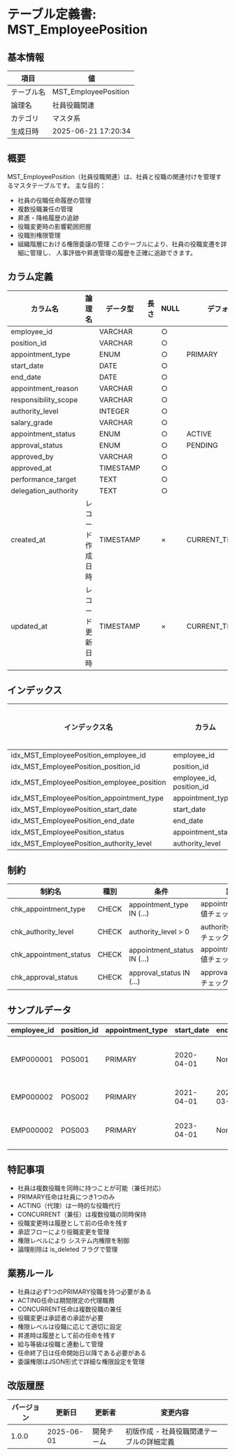 # テーブル定義書: MST_EmployeePosition

## 基本情報

| 項目 | 値 |
|------|-----|
| テーブル名 | MST_EmployeePosition |
| 論理名 | 社員役職関連 |
| カテゴリ | マスタ系 |
| 生成日時 | 2025-06-21 17:20:34 |

## 概要

MST_EmployeePosition（社員役職関連）は、社員と役職の関連付けを管理するマスタテーブルです。
主な目的：
- 社員の役職任命履歴の管理
- 複数役職兼任の管理
- 昇進・降格履歴の追跡
- 役職変更時の影響範囲把握
- 役職別権限管理
- 組織階層における権限委譲の管理
このテーブルにより、社員の役職変遷を詳細に管理し、
人事評価や昇進管理の履歴を正確に追跡できます。


## カラム定義

| カラム名 | 論理名 | データ型 | 長さ | NULL | デフォルト | 説明 |
|----------|--------|----------|------|------|------------|------|
| employee_id |  | VARCHAR |  | ○ |  |  |
| position_id |  | VARCHAR |  | ○ |  |  |
| appointment_type |  | ENUM |  | ○ | PRIMARY |  |
| start_date |  | DATE |  | ○ |  |  |
| end_date |  | DATE |  | ○ |  |  |
| appointment_reason |  | VARCHAR |  | ○ |  |  |
| responsibility_scope |  | VARCHAR |  | ○ |  |  |
| authority_level |  | INTEGER |  | ○ |  |  |
| salary_grade |  | VARCHAR |  | ○ |  |  |
| appointment_status |  | ENUM |  | ○ | ACTIVE |  |
| approval_status |  | ENUM |  | ○ | PENDING |  |
| approved_by |  | VARCHAR |  | ○ |  |  |
| approved_at |  | TIMESTAMP |  | ○ |  |  |
| performance_target |  | TEXT |  | ○ |  |  |
| delegation_authority |  | TEXT |  | ○ |  |  |
| created_at | レコード作成日時 | TIMESTAMP |  | × | CURRENT_TIMESTAMP | レコード作成日時 |
| updated_at | レコード更新日時 | TIMESTAMP |  | × | CURRENT_TIMESTAMP | レコード更新日時 |

## インデックス

| インデックス名 | カラム | ユニーク | 説明 |
|----------------|--------|----------|------|
| idx_MST_EmployeePosition_employee_id | employee_id | × |  |
| idx_MST_EmployeePosition_position_id | position_id | × |  |
| idx_MST_EmployeePosition_employee_position | employee_id, position_id | × |  |
| idx_MST_EmployeePosition_appointment_type | appointment_type | × |  |
| idx_MST_EmployeePosition_start_date | start_date | × |  |
| idx_MST_EmployeePosition_end_date | end_date | × |  |
| idx_MST_EmployeePosition_status | appointment_status | × |  |
| idx_MST_EmployeePosition_authority_level | authority_level | × |  |

## 制約

| 制約名 | 種別 | 条件 | 説明 |
|--------|------|------|------|
| chk_appointment_type | CHECK | appointment_type IN (...) | appointment_type値チェック制約 |
| chk_authority_level | CHECK | authority_level > 0 | authority_level正値チェック制約 |
| chk_appointment_status | CHECK | appointment_status IN (...) | appointment_status値チェック制約 |
| chk_approval_status | CHECK | approval_status IN (...) | approval_status値チェック制約 |

## サンプルデータ

| employee_id | position_id | appointment_type | start_date | end_date | appointment_reason | responsibility_scope | authority_level | salary_grade | appointment_status | approval_status | approved_by | approved_at | performance_target | delegation_authority |
|------|------|------|------|------|------|------|------|------|------|------|------|------|------|------|
| EMP000001 | POS001 | PRIMARY | 2020-04-01 | None | 新卒入社時任命 | チーム運営、メンバー指導、プロジェクト管理 | 5 | G5 | ACTIVE | APPROVED | EMP000010 | 2020-03-25 10:00:00 | チーム生産性20%向上、メンバー育成2名 | {"budget_approval": 1000000, "hiring_authority": true, "performance_evaluation": true} |
| EMP000002 | POS002 | PRIMARY | 2021-04-01 | 2023-03-31 | 新卒入社時任命 | システム開発、技術調査 | 3 | G3 | INACTIVE | APPROVED | EMP000011 | 2021-03-25 10:00:00 | 開発効率向上、技術スキル習得 | {"code_review": true, "technical_decision": false} |
| EMP000002 | POS003 | PRIMARY | 2023-04-01 | None | 昇進による任命 | シニア開発者、技術指導、アーキテクチャ設計 | 4 | G4 | ACTIVE | APPROVED | EMP000011 | 2023-03-20 14:00:00 | 技術品質向上、後輩指導3名 | {"technical_decision": true, "architecture_review": true} |

## 特記事項

- 社員は複数役職を同時に持つことが可能（兼任対応）
- PRIMARY任命は社員につき1つのみ
- ACTING（代理）は一時的な役職代行
- CONCURRENT（兼任）は複数役職の同時保持
- 役職変更時は履歴として前の任命を残す
- 承認フローにより役職変更を管理
- 権限レベルにより システム内権限を制御
- 論理削除は is_deleted フラグで管理

## 業務ルール

- 社員は必ず1つのPRIMARY役職を持つ必要がある
- ACTING任命は期間限定の代理職務
- CONCURRENT任命は複数役職の兼任
- 役職変更は承認者の承認が必要
- 権限レベルは役職に応じて適切に設定
- 昇進時は履歴として前の任命を残す
- 給与等級は役職と連動して管理
- 任命終了日は任命開始日以降である必要がある
- 委譲権限はJSON形式で詳細な権限設定を管理

## 改版履歴

| バージョン | 更新日 | 更新者 | 変更内容 |
|------------|--------|--------|----------|
| 1.0.0 | 2025-06-01 | 開発チーム | 初版作成 - 社員役職関連テーブルの詳細定義 |